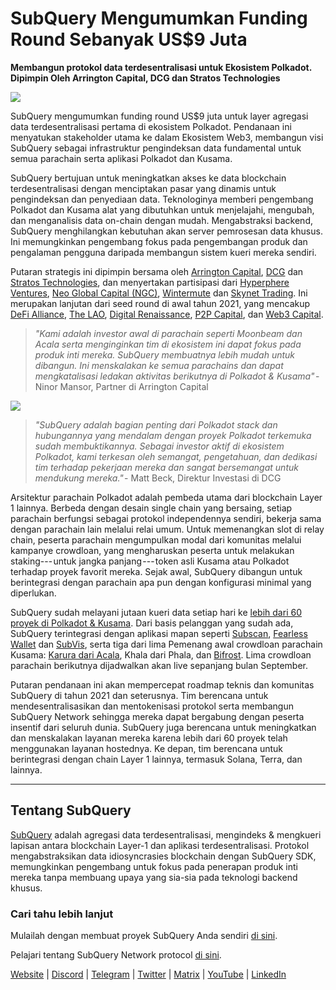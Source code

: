 # SubQuery Mengumumkan Funding Round Sebanyak US$9 Juta

**Membangun protokol data terdesentralisasi untuk Ekosistem Polkadot. Dipimpin Oleh Arrington Capital, DCG dan Stratos Technologies**

![](https://cdn-images-1.medium.com/max/1600/0*PR4oqrB9Am03VseR)

SubQuery mengumumkan funding round US$9 juta untuk layer agregasi data terdesentralisasi pertama di ekosistem Polkadot. Pendanaan ini menyatukan stakeholder utama ke dalam Ekosistem Web3, membangun visi SubQuery sebagai infrastruktur pengindeksan data fundamental untuk semua parachain serta aplikasi Polkadot dan Kusama.

SubQuery bertujuan untuk meningkatkan akses ke data blockchain terdesentralisasi dengan menciptakan pasar yang dinamis untuk pengindeksan dan penyediaan data. Teknologinya memberi pengembang Polkadot dan Kusama alat yang dibutuhkan untuk menjelajahi, mengubah, dan menganalisis data on-chain dengan mudah. Mengabstraksi backend, SubQuery menghilangkan kebutuhan akan server pemrosesan data khusus. Ini memungkinkan pengembang fokus pada pengembangan produk dan pengalaman pengguna daripada membangun sistem kueri mereka sendiri.

Putaran strategis ini dipimpin bersama oleh [Arrington Capital](https://arringtonxrpcapital.com/), [DCG](https://dcg.co/) dan [Stratos Technologies](https://www.stratoslp.com/), dan menyertakan partisipasi dari [Hyperphere Ventures](https://hypersphere.ventures/), [Neo Global Capital (NGC)](http://ngc.fund/), [Wintermute](https://www.wintermute.com/) dan [Skynet Trading](http://skynettrading.com/). Ini merupakan lanjutan dari seed round di awal tahun 2021, yang mencakup [DeFi Alliance](https://defialliance.co/), [The LAO](https://www.thelao.io/), [Digital Renaissance](https://drf.ee/), [P2P Capital](https://www.p2pcap.com/), dan [Web3 Capital](https://web3.capital/).

> *"Kami adalah investor awal di parachain seperti Moonbeam dan Acala serta menginginkan tim di ekosistem ini dapat fokus pada produk inti mereka. SubQuery membuatnya lebih mudah untuk dibangun. Ini menskalakan ke semua parachains dan dapat mengkatalisasi ledakan aktivitas berikutnya di Polkadot & Kusama"* - Ninor Mansor, Partner di Arrington Capital

![](https://cdn-images-1.medium.com/max/1600/1*j4VHuY_BgjkYv_bQ6_DmcQ.gif)

> *"SubQuery adalah bagian penting dari Polkadot stack dan hubungannya yang mendalam dengan proyek Polkadot terkemuka sudah membuktikannya. Sebagai investor aktif di ekosistem Polkadot, kami terkesan oleh semangat, pengetahuan, dan dedikasi tim terhadap pekerjaan mereka dan sangat bersemangat untuk mendukung mereka."* - Matt Beck, Direktur Investasi di DCG

Arsitektur parachain Polkadot adalah pembeda utama dari blockchain Layer 1 lainnya. Berbeda dengan desain single chain yang bersaing, setiap parachain berfungsi sebagai protokol independennya sendiri, bekerja sama dengan parachain lain melalui relai umum. Untuk memenangkan slot di relay chain, peserta parachain mengumpulkan modal dari komunitas melalui kampanye crowdloan, yang mengharuskan peserta untuk melakukan staking--- untuk jangka panjang --- token asli Kusama atau Polkadot terhadap proyek favorit mereka. Sejak awal, SubQuery dibangun untuk berintegrasi dengan parachain apa pun dengan konfigurasi minimal yang diperlukan.

SubQuery sudah melayani jutaan kueri data setiap hari ke [lebih dari 60 proyek di Polkadot & Kusama](https://explorer.subquery.network/). Dari basis pelanggan yang sudah ada, SubQuery terintegrasi dengan aplikasi mapan seperti [Subscan](https://subquery.medium.com/subscans-multi-signature-tool-powered-by-subquery-926da3e4fc25), [Fearless Wallet](https://explorer.subquery.network/subquery/ef1rspb/fearless-wallet) dan [SubVis](https://subquery.medium.com/explore-kusama-auctions-with-subvis-io-and-subquery-522351538d17), serta tiga dari lima Pemenang awal crowdloan parachain Kusama: [Karura dari Acala](https://subquery.medium.com/karura-integrates-with-subquery-to-aggregate-and-serve-defi-data-to-kusama-builders-d34f0e722311), Khala dari Phala, dan [Bifrost](https://subquery.medium.com/bifrost-chooses-subquery-to-provide-the-data-for-their-new-dapp-c8005ee54f38). Lima crowdloan parachain berikutnya dijadwalkan akan live sepanjang bulan September.

Putaran pendanaan ini akan mempercepat roadmap teknis dan komunitas SubQuery di tahun 2021 dan seterusnya. Tim berencana untuk mendesentralisasikan dan mentokenisasi protokol serta membangun SubQuery Network sehingga mereka dapat bergabung dengan peserta insentif dari seluruh dunia. SubQuery juga berencana untuk meningkatkan dan menskalakan layanan mereka karena lebih dari 60 proyek telah menggunakan layanan hostednya. Ke depan, tim berencana untuk berintegrasi dengan chain Layer 1 lainnya, termasuk Solana, Terra, dan lainnya.

* * * * *

## Tentang SubQuery

[SubQuery](https://subquery.network) adalah agregasi data terdesentralisasi, mengindeks & mengkueri lapisan antara blockchain Layer-1 dan aplikasi terdesentralisasi. Protokol mengabstraksikan data idiosyncrasies blockchain dengan SubQuery SDK, memungkinkan pengembang untuk fokus pada penerapan produk inti mereka tanpa membuang upaya yang sia-sia pada teknologi backend khusus.

### Cari tahu lebih lanjut

Mulailah dengan membuat proyek SubQuery Anda sendiri [di sini](https://doc.subquery.network/).

Pelajari tentang SubQuery Network protocol [di sini](https://static.subquery.network/whitepaper.pdf).

[Website](https://subquery.network/) | [Discord](https://discord.com/invite/78zg8aBSMG) | [Telegram](https://t.me/subquerynetwork) | [Twitter](https://twitter.com/subquerynetwork) | [Matrix](https://matrix.to/#/#subquery:matrix.org) | [YouTube](https://www.youtube.com/channel/UCi1a6NUUjegcLHDFLr7CqLw) | [LinkedIn](https://www.linkedin.com/company/subquery)